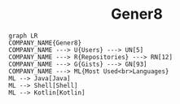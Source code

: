 <h1 align="center">Gener8</h1>

```mermaid
graph LR
COMPANY_NAME{Gener8}
COMPANY_NAME ---> U{Users} ---> UN[5]
COMPANY_NAME ---> R{Repositories} ---> RN[12]
COMPANY_NAME ---> G{Gists} ---> GN[93]
COMPANY_NAME ---> ML{Most Used<br>Languages}
ML --> Java[Java]
ML --> Shell[Shell]
ML --> Kotlin[Kotlin]
```
